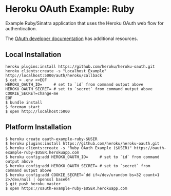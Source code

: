 # Heroku OAuth Example: Ruby

Example Ruby/Sinatra application that uses the Heroku OAuth web flow for authentication.

The [OAuth developer documentation](https://devcenter.heroku.com/articles/oauth?preview=1) has additional resources.

## Local Installation

```
heroku plugins:install https://github.com/heroku/heroku-oauth.git
heroku clients:create -s "Localhost Example" http://localhost:5000/auth/heroku/callback
$ cat > .env <<EOF
HEROKU_OAUTH_ID=     # set to `id` from command output above
HEROKU_OAUTH_SECRET= # set to `secret` from command output above
COOKIE_SECRET=change-me
EOF
$ bundle install
$ foreman start
$ open http://localhost:5000
```

## Platform Installation

```
$ heroku create oauth-example-ruby-$USER
$ heroku plugins:install https://github.com/heroku/heroku-oauth.git
$ heroku clients:create -s "Ruby OAuth Example ($USER)" https://oauth-example-ruby-$USER.herokuapp.com
$ heroku config:add HEROKU_OAUTH_ID=     # set to `id` from command output above
$ heroku config:add HEROKU_OAUTH_SECRET= # set to `secret` from command output above
$ heroku config:add COOKIE_SECRET=`dd if=/dev/urandom bs=32 count=1 2>/dev/null | openssl base64`
$ git push heroku master
$ open https://oauth-example-ruby-$USER.herokuapp.com
```

